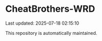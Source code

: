 # CheatBrothers-WRD

Last updated: 2025-07-18 02:15:10

This repository is automatically maintained.
